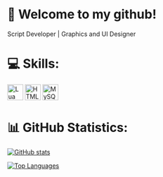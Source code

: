 # 🚪 Welcome to my github!

Script Developer | Graphics and UI Designer

# 💻 Skills:

<a href="https://www.lua.org/docs.html" target="_blank" rel="noreferrer"><img src="https://upload.wikimedia.org/wikipedia/commons/thumb/c/cf/Lua-Logo.svg/1200px-Lua-Logo.svg.png" width="36" height="36" alt="Lua" /></a>
<a href="https://developer.mozilla.org/en-US/docs/Glossary/HTML5" target="_blank" rel="noreferrer"><img src="https://raw.githubusercontent.com/danielcranney/readme-generator/main/public/icons/skills/html5-colored.svg" width="36" height="36" alt="HTML5" /></a>
<a href="https://www.mysql.com/" target="_blank" rel="noreferrer"><img src="https://raw.githubusercontent.com/danielcranney/readme-generator/main/public/icons/skills/mysql-colored.svg" width="36" height="36" alt="MySQL" /></a>
# 📊 GitHub Statistics:
<a href="http://www.github.com/fr3kless"><img src="https://github-readme-stats.vercel.app/api?username=fr3kless&show_icons=true&hide=&count_private=true&title_color=0bfc03&text_color=ffffff&icon_color=0bfc03&bg_color=1c1917&hide_border=true&show_icons=true" alt="GitHub stats" /></a>

<a href="https://github.com/fr3kless" align="left"><img src="https://github-readme-stats.vercel.app/api/top-langs/?username=kapicaoskar&langs_count=10&title_color=0bfc03&text_color=ffffff&icon_color=0bfc03&bg_color=1c1917&hide_border=true&locale=en&custom_title=Top%20%Languages" alt="Top Languages" /></a>
 
